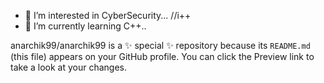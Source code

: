 - 👀 I’m interested in CyberSecurity... //i++
- 🌱 I’m currently learning C++..

anarchik99/anarchik99 is a ✨ special ✨ repository because its `README.md` (this file) appears on your GitHub profile.
You can click the Preview link to take a look at your changes.
